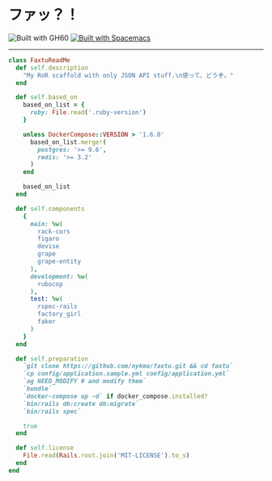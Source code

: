 # ファッ？！

![Built with GH60](https://img.shields.io/badge/built%20with-GH60-yellow.svg)
[![Built with Spacemacs](https://cdn.rawgit.com/syl20bnr/spacemacs/442d025779da2f62fc86c2082703697714db6514/assets/spacemacs-badge.svg)](http://spacemacs.org)

- - - -

```ruby
class FaxtuReadMe
  def self.description
    "My RoR scaffold with only JSON API stuff.\n使って、どうぞ。"
  end

  def self.based_on
    based_on_list = {
      ruby: File.read('.ruby-version')
    }

    unless DockerCompose::VERSION > '1.6.0'
      based_on_list.merge!(
        postgres: '>= 9.6',
        redis: '>= 3.2'
      )
    end

    based_on_list
  end

  def self.components
    {
      main: %w(
        rack-cors
        figaro
        devise
        grape
        grape-entity
      ),
      development: %w(
        rubocop
      ),
      test: %w(
        rspec-rails
        factory_girl
        faker
      )
    }
  end

  def self.preparation
    `git clone https://github.com/nykma/faxtu.git && cd faxtu`
    `cp config/application.sample.yml config/application.yml`
    `ag NEED_MODIFY # and modify them`
    `bundle`
    `docker-compose up -d` if docker_compose.installed?
    `bin/rails db:create db:migrate`
    `bin/rails spec`

    true
  end

  def self.license
    File.read(Rails.root.join('MIT-LICENSE').to_s)
  end
end
```
